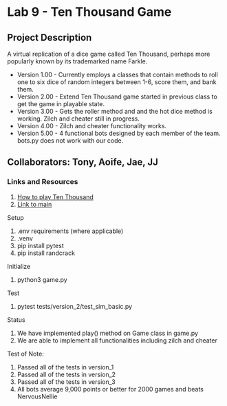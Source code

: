 # Lab 9 - Ten Thousand Game 

## Project Description
A virtual replication of a dice game called Ten Thousand, perhaps more popularly known by
its trademarked name Farkle. 
* Version 1.00 - Currently employs a classes that contain methods to roll one to six 
dice of random integers between 1-6, score them, and bank them.
* Version 2.00 - Extend Ten Thousand game started in previous class to get the game in playable state.
* Version 3.00 - Gets the roller method and and the hot dice method is working. Zilch and cheater still in progress. 
* Version 4.00 - Zilch and cheater functionality works. 
* Version 5.00 - 4 functional bots designed by each member of the team. bots.py does not work with our code.

## Collaborators: Tony, Aoife, Jae, JJ

### Links and Resources
1. [How to play Ten Thousand](https://en.wikipedia.org/wiki/Dice_10000)
1. [Link to main](ten_thousand/game.py)


Setup
1. .env requirements (where applicable)
2. .venv
3. pip install pytest
4. pip install randcrack

Initialize

1. python3 game.py

Test

1. pytest tests/version_2/test_sim_basic.py

Status

1. We have implemented play() method on Game class in game.py
1. We are able to implement all functionalities including zilch and cheater

Test of Note:

1. Passed all of the tests in version_1
2. Passed all of the tests in version_2
3. Passed all of the tests in version_3
4. All bots average 9,000 points or better for 2000 games and beats NervousNellie

